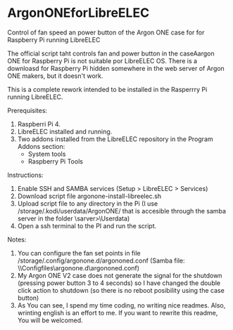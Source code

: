 # ArgonONEforLibreELEC

Control of fan speed an power button of the Argon ONE case for for Raspberry Pi running LibreELEC

The official script taht controls fan and power button in the caseAargon ONE for Raspberry Pi is not suitable por LibreELEC OS. There is a downloasd for Raspberry Pi hidden somewhere in the web server of Argon ONE makers, but it doesn't work.

This is a complete rework intended to be installed in the Rasperrry Pi running LibreELEC.

Prerequisites:
  1. Raspberri Pi 4.
  2. LibreELEC installed and running.
  3. Two addons installed from the LibreELEC repository in the Program Addons section:
      - System tools
      - Raspberry Pi Tools

Instructions:
  1. Enable SSH and SAMBA services (Setup > LibreELEC > Services)
  2. Download script file argonone-install-libreelec.sh 
  3. Upload script file to any directory in the Pi (I use /storage/.kodi/userdata/ArgonONE/ that is accesible through the samba server in the folder \\sarver>\Userdata)
  4. Open a ssh terminal to the PI and run the script.

Notes:
  1. You can configure the fan set points in file /storage/.config/argonone.d/argononed.conf (Samba file: \\<server>\Configfiles\argonone.d\argononed.conf)
  2. My Argon ONE V2 case does not generate the signal for the shutdown (pressing power button 3 to 4 seconds) so I have changed the double click action to shutdown (so there is no reboot posibility using the case button)
  3. As You can see, I spend my time coding, no writing nice readmes. Also, wrinting english is an effort to me. If you want to rewrite this readme, You will be welcomed.
